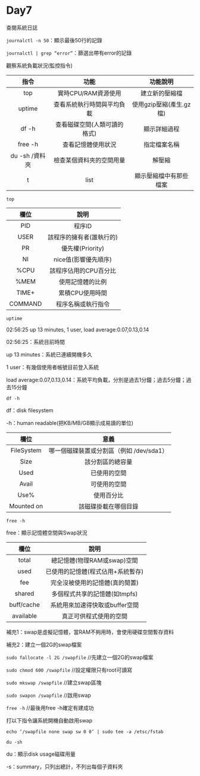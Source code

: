 # Day7

查閱系統日誌

`journalctl -n 50`：顯示最後50行的記錄

`journalctl | grep “error”`：篩選出帶有error的記錄

觀察系統負載狀況(監控指令)

|          指令         |                 功能                |             功能說明           |
|:---------------------:|:-----------------------------------:|:------------------------------:|
|           top         |     實時CPU/RAM資源使用             |          建立新的壓縮檔        |
|         uptime        |     查看系統執行時間與平均負載      |     使用gzip壓縮(產生.gz檔)    |
|          df -h        |     查看磁碟空間(人類可讀的格式)    |           顯示詳細過程         |
|         free -h       |     查看記憶體使用狀況              |           指定檔案名稱         |
|      du -sh /資料夾   |     檢查某個資料夾的空間用量        |              解壓縮            |
|             t         |     list                            |      顯示壓縮檔中有那些檔案    |

`top`

|       欄位     |               說明              |
|:--------------:|:-------------------------------:|
|       PID      |              程序ID             |
|       USER     |     該程序的擁有者(誰執行的)    |
|        PR      |         優先權(Priority)        |
|        NI      |       nice值(影響優先順序)      |
|       %CPU     |       該程序佔用的CPU百分比     |
|       %MEM     |         使用記憶體的比例        |
|      TIME+     |          累積CPU使用時間        |
|     COMMAND    |        程序名稱或執行指令       |

`uptime`

02:56:25 up 13 minutes, 1 user, load average:0.07,0.13,0.14

02:56:25：系統目前時間

up 13 minutes：系統已連續開機多久

1 user：有幾個使用者帳號目前登入系統

load average:0.07,0.13,0.14：系統平均負載，分別是過去1分鐘；過去5分鐘；過去15分鐘

`df -h`

df：disk filesystem

-h：human readable(把KB/MB/GB顯示成易讀的單位)

|        欄位     |                        意義                       |
|:---------------:|:-------------------------------------------------:|
|     FileSystem  |     哪一個磁碟裝置或分割區（例如   /dev/sda1）    |
|        Size     |     該分割區的總容量                              |
|        Used     |     已使用的空間                                  |
|        Avail    |     可使用的空間                                  |
|        Use%     |     使用百分比                                    |
|     Mounted on  |     該磁碟掛載在哪個目錄                          |

`free -h`

free：顯示記憶體空間與Swap狀況

|        欄位     |                    說明                  |
|:---------------:|:----------------------------------------:|
|        total    |     總記憶體(物理RAM或swap)空間          |
|        used     |     已使用的記憶體(程式佔用+系統暫存)    |
|         fee     |     完全沒被使用的記憶體(真的閒置)       |
|       shared    |     多個程式共享的記憶體(如tmpfs)        |
|     buff/cache  |     系統用來加速得快取或buffer空間       |
|      available  |     真正可供程式使用的空間               |

補充1：swap是虛擬記憶體，當RAM不夠用時，會使用硬碟空間暫存資料

補充2：建立一個2G的swap檔案

`sudo fallocate -l 2G /swapfile`   //先建立一個2G的swap檔案

`sudo chmod 600 /swapfile`   //設定權限只有root可讀寫

`sudo mkswap /swapfile`   //建立swap區塊

`sudo swapon /swapfile`  //啟用swap

`free -h`   //最後用free -h確定有建成功

打以下指令讓系統開機自動啟用swap

`echo ‘/swapfile none swap sw 0 0’ | sudo tee -a /etsc/fstab`

`du -sh`

du：顯示disk usage磁碟用量

-s：summary，只列出總計，不列出每個子資料夾

